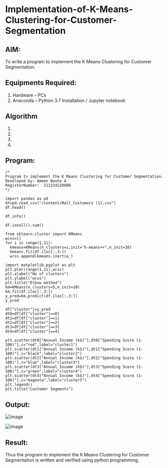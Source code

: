 # Implementation-of-K-Means-Clustering-for-Customer-Segmentation

## AIM:
To write a program to implement the K Means Clustering for Customer Segmentation.

## Equipments Required:
1. Hardware – PCs
2. Anaconda – Python 3.7 Installation / Jupyter notebook

## Algorithm
1. 
2. 
3. 
4. 

## Program:
```
/*
Program to implement the K Means Clustering for Customer Segmentation.
Developed by: Ameen Basha A
RegisterNumber:  212224220008
*/
```
```
import pandas as pd
df=pd.read_csv("/content/Mall_Customers (1).csv")
df.head()

df.info()

df.isnull().sum()

from sklearn.cluster import KMeans
wcss=[]
for i in range(1,11):
  kmeans=KMeans(n_clusters=i,init="k-means++",n_init=10)
  kmeans.fit(df.iloc[:,3:])
  wcss.append(kmeans.inertia_)

import matplotlib.pyplot as plt
plt.plot(range(1,11),wcss)
plt.xlabel("No of clusters")
plt.ylabel("wcss")
plt.title("Elbow method")
km=KMeans(n_clusters=5,n_init=10)
km.fit(df.iloc[:,3:])
y_pred=km.predict(df.iloc[:,3:])
y_pred

df["cluster"]=y_pred
dt0=df[df["cluster"]==0]
dt1=df[df["cluster"]==1]
dt2=df[df["cluster"]==2]
dt3=df[df["cluster"]==3]
dt4=df[df["cluster"]==4]

plt.scatter(dt0["Annual Income (k$)"],dt0["Spending Score (1-100)"],c="red",label="cluster1")
plt.scatter(dt1["Annual Income (k$)"],dt1["Spending Score (1-100)"],c="black",label="cluster2")
plt.scatter(dt2["Annual Income (k$)"],dt2["Spending Score (1-100)"],c="blue",label="cluster3")
plt.scatter(dt3["Annual Income (k$)"],dt3["Spending Score (1-100)"],c="green",label="cluster4")
plt.scatter(dt4["Annual Income (k$)"],dt4["Spending Score (1-100)"],c="magenta",label="cluster5")
plt.legend()
plt.title("Customer Segments")
```

## Output:
![image](https://github.com/user-attachments/assets/8f5ec18a-00fb-4873-802f-e58bc3bb5dca)

![image](https://github.com/user-attachments/assets/0b56f9d8-ea6a-4302-8401-eaeb5324c9fd)

## Result:
Thus the program to implement the K Means Clustering for Customer Segmentation is written and verified using python programming.
